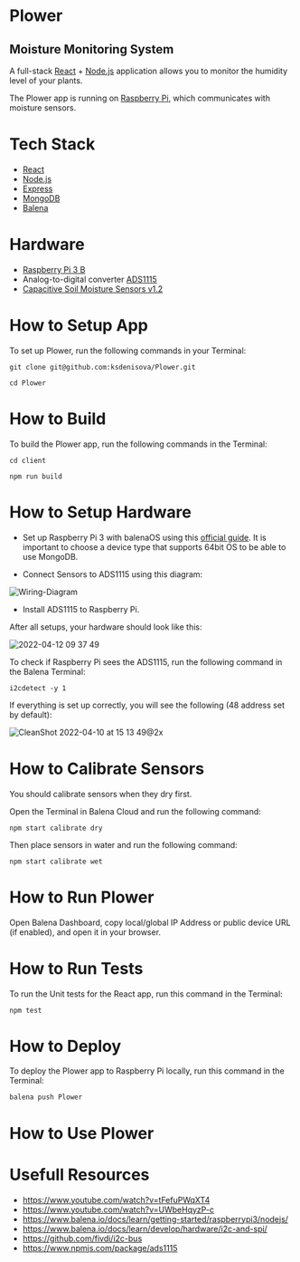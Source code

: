 # Plower
## Moisture Monitoring System

A full-stack [React](https://reactjs.org) + [Node.js](https://nodejs.org/en/) application allows you to monitor the humidity level of your plants.

The Plower app is running on [Raspberry Pi](https://www.raspberrypi.org), which communicates with moisture sensors.

# Tech Stack

- [React](https://reactjs.org)
- [Node.js](https://nodejs.org/en/)
- [Express](https://expressjs.com)
- [MongoDB](https://www.mongodb.com)
- [Balena](https://www.balena.io)

# Hardware
- [Raspberry Pi 3 B](https://www.raspberrypi.com/products/raspberry-pi-3-model-b/)
- Analog-to-digital converter [ADS1115](https://learn.adafruit.com/raspberry-pi-analog-to-digital-converters/ads1015-slash-ads1115)
- [Capacitive Soil Moisture Sensors v1.2](http://www.gikfun.com/belong-to-you-modules-c-68/capacitive-soil-moisture-sensor-corrosion-resistant-for-arduino-p-824.html)


# How to Setup App

To set up Plower, run the following commands in your Terminal:

`git clone git@github.com:ksdenisova/Plower.git`

`cd Plower`

# How to Build
To build the Plower app, run the following commands in the Terminal:

`cd client`

`npm run build`

# How to Setup Hardware

- Set up Raspberry Pi 3 with balenaOS using this [official guide](https://www.balena.io/docs/learn/getting-started/raspberrypi3/nodejs/). It is important to choose a device type that supports 64bit OS to be able to use MongoDB.

- Connect Sensors to ADS1115 using this diagram:

![Wiring-Diagram](https://user-images.githubusercontent.com/89826596/162974463-0af4f75f-e098-4c2c-982a-628f5b3d45f3.jpg)

- Install ADS1115 to Raspberry Pi.

After all setups, your hardware should look like this:

![2022-04-12 09 37 49](https://user-images.githubusercontent.com/89826596/162975141-1c41d33b-8089-4796-999b-0036878a64d6.jpg)


To check if Raspberry Pi sees the ADS1115, run the following command in the Balena Terminal:

`i2cdetect -y 1`

If everything is set up correctly, you will see the following (48 address set by default):

![CleanShot 2022-04-10 at 15 13 49@2x](https://user-images.githubusercontent.com/89826596/162975277-67b64e68-3122-4742-8e52-89cf72057e09.png)

# How to Calibrate Sensors
You should calibrate sensors when they dry first.

Open the Terminal in Balena Cloud and run the following command:

`npm start calibrate dry`

Then place sensors in water and run the following command:

`npm start calibrate wet`

# How to Run Plower
Open Balena Dashboard, copy local/global IP Address or public device URL (if enabled), and open it in your browser.

# How to Run Tests
To run the Unit tests for the React app, run this command in the Terminal:

`npm test`

# How to Deploy
To deploy the Plower app to Raspberry Pi locally, run this command in the Terminal:

`balena push Plower`


# How to Use Plower

# Usefull Resources
- https://www.youtube.com/watch?v=tFefuPWqXT4
- https://www.youtube.com/watch?v=UWbeHqyzP-c
- https://www.balena.io/docs/learn/getting-started/raspberrypi3/nodejs/
- https://www.balena.io/docs/learn/develop/hardware/i2c-and-spi/
- https://github.com/fivdi/i2c-bus
- https://www.npmjs.com/package/ads1115
